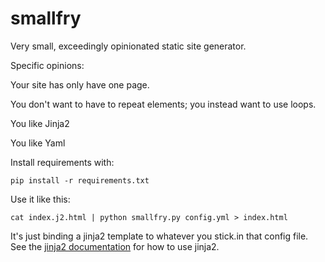 # smallfry
Very small, exceedingly opinionated static site generator.

Specific opinions:

Your site has only have one page.

You don't want to have to repeat elements; you instead want to use loops.

You like Jinja2

You like Yaml

Install requirements with:

`pip install -r requirements.txt`

Use it like this:

`cat index.j2.html | python smallfry.py config.yml > index.html`

It's just binding a jinja2 template to whatever you stick.in that config file. See the [jinja2 documentation](https://jinja.palletsprojects.com/en/3.1.x/) for how to use jinja2. 
